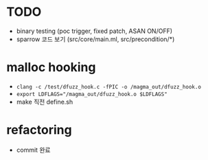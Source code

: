 # TODO
- binary testing (poc trigger, fixed patch, ASAN ON/OFF)
- sparrow 코드 보기 (src/core/main.ml, src/precondition/*)

# malloc hooking
- `clang -c /test/dfuzz_hook.c -fPIC -o /magma_out/dfuzz_hook.o`
- `export LDFLAGS="/magma_out/dfuzz_hook.o $LDFLAGS"`
- make 직전 define.sh

# refactoring
- commit 완료

